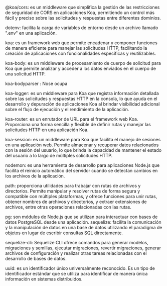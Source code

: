 @koa/cors:  es un middleware que simplifica la gestión de las restricciones de seguridad de CORS en aplicaciones Koa, permitiendo un control más fácil y preciso sobre las solicitudes y respuestas entre diferentes dominios.

dotenv:  facilita la carga de variables de entorno desde un archivo llamado ".env" en una aplicación.

koa: es un framework web que permite encadenar y componer funciones de manera eficiente para manejar las solicitudes HTTP, facilitando la creación de aplicaciones con funcionalidades específicas y reutilizables.

koa-body: es un middleware de procesamiento de cuerpo de solicitud para Koa que permite analizar y acceder a los datos enviados en el cuerpo de una solicitud HTTP.

koa-bodyparser : Nose ocupa

koa-logger: es un middleware para Koa que registra información detallada sobre las solicitudes y respuestas HTTP en la consola, lo que ayuda en el desarrollo y depuración de aplicaciones Koa al brindar visibilidad adicional sobre el flujo de ejecución y el rendimiento de la aplicación.

koa-router: es un enrutador de URL para el framework web Koa. Proporciona una forma sencilla y flexible de definir rutas y manejar las solicitudes HTTP en una aplicación Koa.

koa-session:  es un middleware para Koa que facilita el manejo de sesiones en una aplicación web. Permite almacenar y recuperar datos relacionados con la sesión del usuario, lo que brinda la capacidad de mantener el estado del usuario a lo largo de múltiples solicitudes HTTP.

nodemon:  es una herramienta de desarrollo para aplicaciones Node.js que facilita el reinicio automático del servidor cuando se detectan cambios en los archivos de la aplicación. 

path: proporciona utilidades para trabajar con rutas de archivos y directorios. Permite manipular y resolver rutas de forma segura y compatible con múltiples plataformas, y ofrece funciones para unir rutas, obtener nombres de archivos y directorios, y extraer extensiones de archivos, entre otras operaciones relacionadas con las rutas.

pg: son módulos de Node.js que se utilizan para interactuar con bases de datos PostgreSQL desde una aplicación.
sequelize: facilita la comunicación y la manipulación de datos en una base de datos utilizando el paradigma de objetos en lugar de escribir consultas SQL directamente.

sequelize-cli: Sequelize CLI ofrece comandos para generar modelos, migraciones y semillas, ejecutar migraciones, revertir migraciones, generar archivos de configuración y realizar otras tareas relacionadas con el desarrollo de bases de datos.

uuid: es un identificador único universalmente reconocido. Es un tipo de identificador estándar que se utiliza para identificar de manera única información en sistemas distribuidos.
